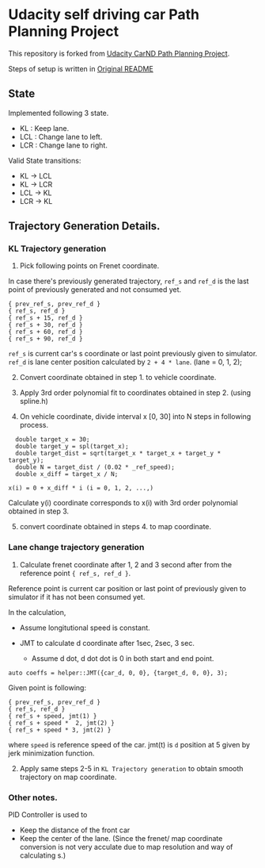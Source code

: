 # Udacity self driving car Path Planning Project

This repository is forked from [Udacity CarND Path Planning Project](https://github.com/udacity/CarND-Path-Planning-Project).

Steps of setup is written in [Original README](./README-ORG.md)

## State

Implemented following 3 state.

- KL : Keep lane.
- LCL : Change lane to left.
- LCR : Change lane to right.


Valid State transitions:
- KL -> LCL
- KL -> LCR
- LCL -> KL
- LCR -> KL

## Trajectory Generation Details.

### KL Trajectory generation

1. Pick following points on Frenet coordinate.

In case there's previously generated trajectory,
`ref_s` and `ref_d` is the last point of previously generated and not consumed yet.

```
{ prev_ref_s, prev_ref_d }
{ ref_s, ref_d }
{ ref_s + 15, ref_d }
{ ref_s + 30, ref_d }
{ ref_s + 60, ref_d }
{ ref_s + 90, ref_d }
```

`ref_s` is current car's s coordinate or last point previously given to simulator.
`ref_d` is lane center position calculated by `2 + 4 * lane`. (lane = 0, 1, 2);

2. Convert coordinate obtained in step 1. to vehicle coordinate.

3. Apply 3rd order polynomial fit to coordinates obtained in step 2.
    (using spline.h)

4. On vehicle coordinate, divide interval x [0, 30] into N steps in following process.

```
  double target_x = 30;
  double target_y = spl(target_x);
  double target_dist = sqrt(target_x * target_x + target_y * target_y);
  double N = target_dist / (0.02 * _ref_speed);
  double x_diff = target_x / N;
```

```
x(i) = 0 + x_diff * i (i = 0, 1, 2, ...,)
```

Calculate y(i) coordinate corresponds to x(i) with 3rd order polynomial obtained in step 3.

5. convert coordinate obtained in steps 4. to map coordinate.

### Lane change trajectory generation

1. Calculate frenet coordinate after 1, 2 and 3 second after from the reference point
`{ ref_s, ref_d }`.

Reference point is current car position or last point of previously given to simulator if it has not been consumed yet.

In the calculation,

- Assume longitutional speed is constant.

- JMT to calculate d coordinate after 1sec, 2sec, 3 sec.
  - Assume d dot, d dot dot is 0 in both start and end point.

```
auto coeffs = helper::JMT({car_d, 0, 0}, {target_d, 0, 0}, 3);
```

Given point is following:

```
{ prev_ref_s, prev_ref_d }
{ ref_s, ref_d }
{ ref_s + speed, jmt(1) }
{ ref_s + speed *  2, jmt(2) }
{ ref_s + speed * 3, jmt(2) }
```

where `speed` is reference speed of the car.
jmt(t) is `d` position at 5 given by jerk minimization function.

2. Apply same steps 2-5 in `KL Trajectory generation` to obtain smooth trajectory
 on map coordinate.

### Other notes.

PID Controller is used to

- Keep the distance of the front car 
- Keep the center of the lane.
 (Since the frenet/ map coordinate conversion is not very acculate due to map resolution and way of calculating s.)
